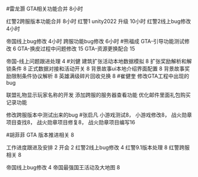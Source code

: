 #雷龙灏 
GTA相关功能合并          8小时

红警2跨服版本功能合并     8小时
红警1 unity2022 升级     10小时
红警2线上bug修改 4小时

帝国线上bug修改  4小时
跨服功能bug修改  6小时
#熊福成 
GTA-引导功能测试修改                                           6
GTA-换皮过程中问题修改                                      15
GTA-资源更换配合                                                 15

帝国-线上问题跟进处理                                         4
#刘健 
建筑扩张活动本地数据模拟	8
扩张奖励解析和解锁条件	8
正式数据对接和活动开关	8
背景故事ui本地介绍界面配置 	8
背景故事奖励限制条件协议解析	8
英雄满级碎片回收兑换	8
#崔健奎 
修改GTA工程中出现的bug

联盟礼物显示玩家名称的开发
添加跨服的服务器查看功能
优化邮件里面礼包购买记录功能

修改跨服版本中测试出来的bug
#张启凡 
小游戏测试8，
小游戏修改8，
战火勋章项目查找8，
战火勋章项目修复8，
战火勋章项目编写16

#胡菲菲 
GTA 版本推进相关 8

工作进度跟进及安排   2
开会 2
红警2线上bug修改      4
红警9.1版本处理     8
红警跨服相关 8

帝国线上bug修改        4
帝国最强国王活动及大地图              8
